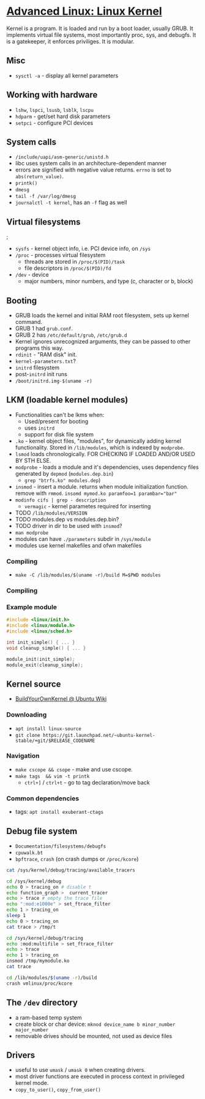 # [Advanced Linux: Linux Kernel](https://www.linkedin.com/learning/advanced-linux-the-linux-kernel-2)

Kernel is a program. It is loaded and run by a boot loader, usually GRUB. It
implements virtual file systems, most importantly proc, sys, and debugfs.
It is a gatekeeper, it enforces priviliges. It is modular.

##  Misc

* `sysctl -a` - display all kernel parameters

## Working with hardware

* `lshw`, `lspci`, `lsusb`, `lsblk`, `lscpu`
* `hdparm` - get/set hard disk parameters
* `setpci` - configure PCI devices

## System calls

* `/include/uapi/asm-generic/unistd.h`
* libc uses system calls in an architecture-dependent manner
* errors are signified with negative value returns. `errno` is set to
  `abs(return_value)`.
* `printk()`
* `dmesg`
* `tail -f /var/log/dmesg`
* `journalctl -t kernel`, has an `-f` flag as well

## Virtual filesystems
;
* `sysfs` - kernel object info, i.e. PCI device info, on `/sys`
* `/proc` - processes virtual filesystem
    * threads are stored in `/proc/$(PID)/task`
    * file descriptors in `/proc/$(PID)/fd`
* `/dev` - device
    * major numbers, minor numbers, and type (c, character or b, block)

## Booting

* GRUB loads the kernel and initial RAM root filesystem, sets up kernel command.
* GRUB 1 had `grub.conf`.
* GRUB 2 has `/etc/default/grub`, `/etc/grub.d`
* Kernel ignores unrecognized arguments, they can be passed to other programs
this way.
* `rdinit` - "RAM disk" init.
* `kernel-parameters.txt`?
* `initrd` filesystem
* post-`initrd` init runs
* `/boot/initrd.img-$(uname -r)`

## LKM (loadable kernel modules)


* Functionalities can't be lkms when:
    * Used/present for booting
    * uses `initrd`
    * support for disk file system
* `.ko` - kernel object files, "modules", for dynamically adding kernel
    functionality. Stored in `/lib/modules`, which is indexed by `modprobe`.
* `lsmod` loads chronologically. FOR CHECKING IF LOADED AND/OR USED BY STH ELSE.
* `modprobe` - loads a module and it's dependencies, uses dependency files
   generated by `depmod` (`modules.dep.bin`)
   * `grep "btrfs.ko" modules.dep`)
* `insmod` - insert a module. returns when module initialization function.
   remove with `rmmod`. `insomd mymod.ko paramfoo=1 parambar="bar"`
* `modinfo cifs | grep - description`
   * `vermagic` - kernel parametes required for inserting
* TODO `/lib/modules/VERSION`
* TODO modules.dep vs modules.dep.bin?
* TODO driver in dir to be used with `insmod`?
* `man modprobe`
* modules can have `./parameters` subdir in `/sys/module`
* modules use kernel makefiles and ofwn makefiles

###  Compiling

* `make -C /lib/modules/$(uname -r)/build M=$PWD modules`


### Compiling

### Example module

```c
#include <linux/init.h>
#include <linux/module.h>
#include <linux/sched.h>

int init_simple() { ... }
void cleanup_simple() { ... }

module_init(init_simple);
module_exit(cleanup_simple);
```

## Kernel source

* [BuildYourOwnKernel @ Ubuntu Wiki](https://wiki.ubuntu.com/Kernel/BuildYourOwnKernel)

### Downloading

* `apt install linux-source`
* `git clone https://git.launchpad.net/~ubuntu-kernel-stable/+git/$RELEASE_CODENAME`

### Navigation

* `make cscope && csope` - make and use cscope.
* `make tags  && vim -t printk`
    * `ctrl+]` / `ctrl+t` - go to tag declaration/move back

### Common dependencies

* tags: `apt install exuberant-ctags`

## Debug file system

* `Documentation/filesystems/debugfs`
* `cpuwalk.bt`
* `bpftrace`, `crash` (on crash dumps or `/proc/kcore`)

```bash
cat /sys/kernel/debug/tracing/available_tracers

cd /sys/kernel/debug
echo 0 > tracing_on # disable t
echo function_graph >  current_tracer
echo > trace # empty the trace file
echo ":mod:e1000e" > set_ftrace_filter
echo 1 > tracing_on
sleep 1
echo 0 > tracing_on
cat trace > /tmp/t

cd /sys/kernel/debug/tracing
echo :mod:multifile > set_ftrace_filter
echo > trace
echo 1 > tracing_on
insmod /tmp/mymodule.ko
cat trace

cd /lib/modules/$(uname -r)/build
crash vmlinux/proc/kcore
```

## The `/dev` directory

* a ram-based temp system
* create block or char device: `mknod device_name b minor_number major_number`
* removable drives should be mounted, not used as device files

## Drivers

* useful to use `umask` / `umask 0` when creating drivers.
* most driver functions are executed in process context in privileged kernel
    mode.
* `copy_to_user()`, `copy_from_user()`

